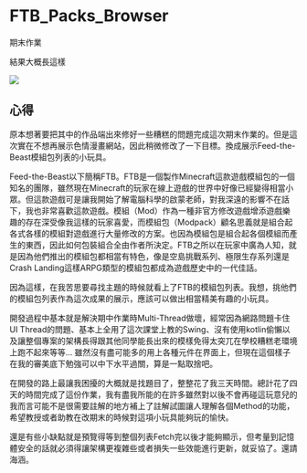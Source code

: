 # FTB_Packs_Browser
期末作業

結果大概長這樣

![](https://i.imgur.com/tcJpU1c.png)

## 心得

原本想著要把其中的作品端出來修好一些糟糕的問題完成這次期末作業的。但是這次實在不想再展示色情漫畫網站，因此稍微修改了一下目標。換成展示Feed-the-Beast模組包列表的小玩具。

Feed-the-Beast以下簡稱FTB。FTB是一個製作Minecraft這款遊戲模組包的一個知名的團隊，雖然現在Minecraft的玩家在線上遊戲的世界中好像已經變得相當小眾。但這款遊戲可是讓我開始了解電腦科學的啟蒙老師，對我深遠的影響不在話下，我也非常喜歡這款遊戲。模組（Mod）作為一種非官方修改遊戲增添遊戲樂趣的存在深受像我這樣的玩家喜愛，而模組包（Modpack）顧名思義就是組合起各式各樣的模組對遊戲進行大量修改的方案。也因為模組包是組合起各個模組而產生的東西，因此如何包裝組合全由作者所決定。FTB之所以在玩家中廣為人知，就是因為他們推出的模組包都相當有特色，像是空島挑戰系列、極限生存系列還是Crash Landing這樣ARPG類型的模組包都成為遊戲歷史中的一代佳話。

因為這樣，在我苦思要尋找主題的時候就看上了FTB的模組包列表。我想，挑他們的模組包列表作為這次成果的展示，應該可以做出相當精美有趣的小玩具。

開發過程中基本就是解決期中作業時Multi-Thread做壞，經常因為網路問題卡住UI Thread的問題、基本上全用了這次課堂上教的Swing、沒有使用kotlin偷懶以及讓整個專案的架構長得跟其他同學能長出來的模樣免得太突兀在學校糟糕老環境上跑不起來等等... 雖然沒有盡可能多的用上各種元件在界面上，但現在這個樣子在我的審美底下勉強可以中下水平過關，算是一點取捨吧。

在開發的路上最讓我困擾的大概就是找題目了，整整花了我三天時間。總計花了四天的時間完成了這份作業，我有盡我所能的在許多雖然對以後不會再碰這玩意兒的我而言可能不是很需要註解的地方補上了註解試圖讓人理解各個Method的功能，希望教授或者助教在改期末的時候對這項小玩具能夠玩的愉快。

還是有些小缺點就是預覽得等到整個列表Fetch完以後才能夠顯示，但考量到記憶體安全的話就必須得讓架構更複雜些或者損失一些效能進行更新，就妥協了。還請海涵。
